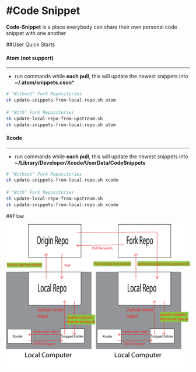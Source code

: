 #Code Snippet
===============================

**Code-Snippet** is a place everybody can share their own personal code snippet with one another

##User Quick Starts

#### Atom (not support)
-----------------------------------
* run commands while **each pull**, this will update the newest snippets into **~/.atom/snippets.cson***
```bash
# "Without" Fork Repositories
sh update-snippets-from-local-repo.sh atom

# "With" Fork Repositories
sh update-local-repo-from-upstream.sh
sh update-snippets-from-local-repo.sh atom
```

#### Xcode
-----------------------------------
* run commands while **each pull**, this will update the newest snippets into **~/Library/Developer/Xcode/UserData/CodeSnippets**
```bash
# "Without" Fork Repositories
sh update-snippets-from-local-repo.sh xcode

# "With" Fork Repositories
sh update-local-repo-from-upstream.sh
sh update-snippets-from-local-repo.sh xcode
```


##Flow

![Flow chart](img/Flow.png)
